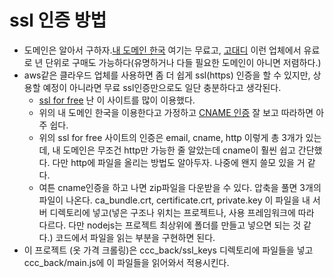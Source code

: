 # ssl 인증 방법
- 도메인은 알아서 구하자.[내 도메인 한국](https://xn--220b31d95hq8o.xn--3e0b707e/) 여기는 무료고, [고대디](https://kr.godaddy.com/) 이런 업체에서 유료로 년 단위로 구매도 가능하다(유명하거나 다들 필요한 도메인이 아니면 저렴하다.)
- aws같은 클라우드 업체를 사용하면 좀 더 쉽게 ssl(https) 인증을 할 수 있지만, 상용할 예정이 아니라면 무료 ssl인증만으로도 일단 충분하다고 생각된다.
  - [ssl for free](https://www.sslforfree.com/) 난 이 사이트를 많이 이용했다.
  - 위의 내 도메인 한국을 이용한다고 가정하고 [CNAME 인증](https://onu0624.tistory.com/105) 잘 보고 따라하면 아주 쉽다.
  - 위의 ssl for free 사이트의 인증은 email, cname, http 이렇게 총 3개가 있는데, 내 도메인은 무조건 http만 가능한 줄 알았는데 cname이 훨씬 쉽고 간단했다. 다만 http에 파일을 올리는 방법도 알아두자. 나중에 왠지 쓸모 있을 거 같다.
  - 여튼 cname인증을 하고 나면 zip파일을 다운받을 수 있다. 압축을 풀면 3개의 파일이 나온다. ca_bundle.crt, certificate.crt, private.key 이 파일을 내 서버 디렉토리에 넣고(넣은 구조나 위치는 프로젝트나, 사용 프레임워크에 따라 다르다. 다만 nodejs는 프로젝트 최상위에 폴더를 만들고 넣으면 되는 것 같다.) 코드에서 파일을 읽는 부분을 구현하면 된다.
- 이 프로젝트 (옷 가격 크롤링)은 ccc_back/ssl_keys 디렉토리에 파일들을 넣고 ccc_back/main.js에 이 파일들을 읽어와서 적용시킨다.
